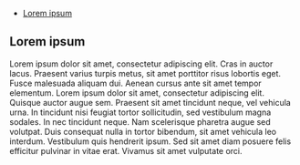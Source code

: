 * [Lorem ipsum](#https://github.com/maseyka/maven-hello-world/new/master#Lorem-ipsum )



## Lorem ipsum 

Lorem ipsum dolor sit amet, consectetur adipiscing elit. Cras in auctor lacus. Praesent varius turpis metus, sit amet porttitor risus lobortis eget. Fusce malesuada aliquam dui. Aenean cursus ante sit amet tempor elementum. Lorem ipsum dolor sit amet, consectetur adipiscing elit. Quisque auctor augue sem. Praesent sit amet tincidunt neque, vel vehicula urna. In tincidunt nisi feugiat tortor sollicitudin, sed vestibulum magna sodales. In nec tincidunt neque. Nam scelerisque pharetra augue sed volutpat. Duis consequat nulla in tortor bibendum, sit amet vehicula leo interdum. Vestibulum quis hendrerit ipsum. Sed sit amet diam posuere felis efficitur pulvinar in vitae erat. Vivamus sit amet vulputate orci.
